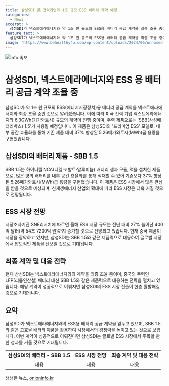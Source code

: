 ```yaml
---
title: 삼성SDI 美 전력기업과 1조 규모 ESS 배터리 계약 예정
categories:
  - News
excerpt: >
  삼성SDI가 넥스트에라에너지와 약 1조 원 규모의 ESS용 배터리 공급 계약을 최종 조율 중이다. 이 계약은 6.3GWh 규모로, SBB 1.5라는 모델로 알려진 삼성SDI의 프리미엄 ESS 제품이 주력으로 사용될 예정이다. 이 제품은 내부 공간 효율화로 기존보다 37% 용량을 향상시켰으며, ESS 시장이 신재생 에너지의 확대에 힘입어 더 커질 것으로 예상된다. 현재 중국 제품이 시장을 장악하고 있지만, 삼성SDI는 SBB 1.5와 같은 제품으로 대응할 전략을 펼치고 있다. ESS 시장의 규모는 27% 증가할 것으로 전망되며, 삼성SDI는 고객사 관련 내용을 확인하지 않았다고 밝혔다. (문장 수: 8, 문자 수: 377)
feature_text: >
  삼성SDI가 넥스트에라에너지와 약 1조 원 규모의 ESS용 배터리 공급 계약을 최종 조율 중이다. 이 계약은 6.3GWh 규모로, SBB 1.5라는 모델로 알려진 삼성SDI의 프리미엄 ESS 제품이 주력으로 사용될 예정이다. 이 제품은 내부 공간 효율화로 기존보다 37% 용량을 향상시켰으며, ESS 시장이 신재생 에너지의 확대에 힘입어 더 커질 것으로 예상된다. 현재 중국 제품이 시장을 장악하고 있지만, 삼성SDI는 SBB 1.5와 같은 제품으로 대응할 전략을 펼치고 있다. ESS 시장의 규모는 27% 증가할 것으로 전망되며, 삼성SDI는 고객사 관련 내용을 확인하지 않았다고 밝혔다. (문장 수: 8, 문자 수: 377)
image: 'https://www.behealthy4u.com/wp-content/uploads/2024/06/unnamed-file.png'
---
```


<p><img src="https://www.behealthy4u.com/wp-content/uploads/2024/06/unnamed-file.png" alt="info 속보" /></p>

<h1>삼성SDI, 넥스트에라에너지와 ESS 용 배터리 공급 계약 조율 중</h1>

<p data-ke-size="size16">삼성SDI가 약 1조 원 규모의 ESS(에너지저장장치)용 배터리 공급 계약을 넥스트에라에너지와 최종 조율 중인 것으로 알려졌습니다. 이에 따라 미국 전력 기업 넥스트에라에너지와 6.3GWh(기가와트시) 규모의 계약이 진행 중이며, 주력 제품으로는 'SBB(삼성배터리박스) 1.5'가 사용될 예정입니다. 이 제품은 삼성SDI의 '프리미엄 ESS' 모델로, 내부 공간 효율화를 통해 기존 제품 대비 37% 향상된 5.26메가와트시(MWh)급 용량을 구현했습니다.</p>

<h2 data-ke-size="size26">삼성SDI의 배터리 제품 - SBB 1.5</h2>

<p data-ke-size="size16">SBB 1.5는 하이니켈 NCA(니켈·코발트·알루미늄) 배터리 셀과 모듈, 랙을 설치한 제품으로, 많은 양의 배터리를 내부 공간 효율화를 통해 적재할 수 있어 기존보다 37% 향상된 5.26메가와트시(MWh)급 용량을 구현했습니다. 이 제품은 ESS 시장에서 많은 관심을 받을 것으로 예상되며, 신재생에너지 산업의 확대에 따라 ESS 시장은 더욱 커질 것으로 전망됩니다.</p>

<h2 data-ke-size="size26">ESS 시장 전망</h2>

<p data-ke-size="size16">시장조사기관 SNE리서치에 따르면 올해 ESS 시장 규모는 전년 대비 27% 늘어난 400억 달러(약 54조 7200억 원)까지 증가할 것으로 전망되고 있습니다. 현재 중국 제품이 시장을 장악하고 있지만, 삼성SDI는 SBB 1.5와 같은 제품력으로 대응하여 글로벌 시장에서 압도적인 제품을 선보일 것으로 기대됩니다.</p>

<h2 data-ke-size="size26">최종 계약 및 대응 전략</h2>

<p data-ke-size="size16">현재 삼성SDI는 넥스트에라에너지와의 계약을 최종 조율 중이며, 중국의 주력인 LFP(리튬인산철) 배터리 대신 SBB 1.5와 같은 제품력으로 대응하는 전략을 펼치고 있습니다. 해당 계약이 성공적으로 이뤄지면 삼성SDI의 ESS 시장 진출이 한층 활발해질 것으로 기대됩니다.</p>

<h2 data-ke-size="size26">요약</h2>

<p data-ke-size="size16">삼성SDI가 넥스트에라에너지와의 ESS용 배터리 공급 계약을 앞두고 있으며, SBB 1.5와 같은 고효율 배터리 제품을 활용하여 시장에서의 경쟁력을 높이고 있는 것으로 보입니다. 이번 계약이 성공적으로 이뤄진다면 삼성SDI는 글로벌 ESS 시장에서 주목할 만한 성과를 거둘 것으로 기대됩니다.</p>

<table>
  <tr>
    <td style="text-align: center; height: 17px;"><b>삼성SDI의 배터리 - SBB 1.5</b></td>
    <td style="text-align: center; height: 17px;"><b>ESS 시장 전망</b></td>
    <td style="text-align: center; height: 17px;"><b>최종 계약 및 대응 전략</b></td>
  </tr>
  <tr>
    <td style="text-align: center;">내용</td>
    <td style="text-align: center;">내용</td>
    <td style="text-align: center;">내용</td>
  </tr>
</table>
생생한 뉴스, <a href="https://onioninfo.kr" rel="dofollow">onioninfo.kr</a>


